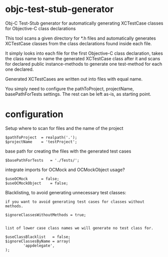 # objc-test-stub-generator
Obj-C Test-Stub generator for automatically generating XCTestCase classes for Objective-C class declarations

This tool scans a given directory for *.h files and automatically generates XCTestCase classes from the class declarations found inside each file.

It simply looks into each file for the first Objective-C class declaration, takes the class name to name the generated XCTestCase class after it and scans for declared public instance-methods to generate one test-method for each one declared.

Generated XCTestCases are written out into files with equal name.


You simply need to configure the pathToProject, projectName, basePathForTests settings.
The rest can be left as-is, as starting point.

# configuration
Setup where to scan for files and the name of the project

    $pathToProject  = realpath('.');
    $projectName    = 'testProject';

base path for creating the files with the generated test cases

    $basePathForTests	= './Tests/';

integrate imports for OCMock and OCMockObject usage?

    $useOCMock 		= false;
    $useOCMockObject	= false;

Blacklisting, to avoid generating unnecessary test classes:
    
    if you want to avoid generating test cases for classes without methods.
    
    $ignoreClassesWithoutMethods = true;


    list of lower case class names we will generate no test class for.
    
    $useClassBlacklist   = false;
    $ignoreClassesByName = array(
    	    'appdelegate',
    );

